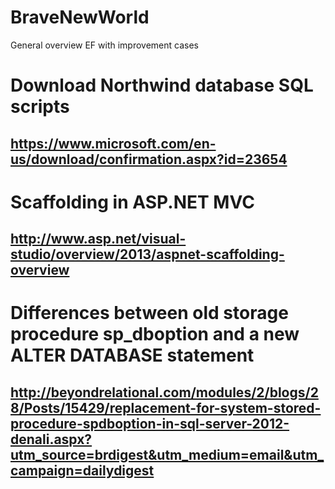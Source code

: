 # BraveNewWorld
General overview EF with improvement cases

# Download Northwind database SQL scripts

## https://www.microsoft.com/en-us/download/confirmation.aspx?id=23654

# Scaffolding in ASP.NET MVC
## http://www.asp.net/visual-studio/overview/2013/aspnet-scaffolding-overview

# Differences between old storage procedure sp_dboption and a new ALTER DATABASE statement
## http://beyondrelational.com/modules/2/blogs/28/Posts/15429/replacement-for-system-stored-procedure-spdboption-in-sql-server-2012-denali.aspx?utm_source=brdigest&utm_medium=email&utm_campaign=dailydigest